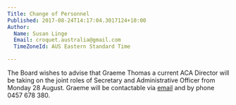 ```yaml
---
Title: Change of Personnel
Published: 2017-08-24T14:17:04.3017124+10:00
Author:
  Name: Susan Linge
  Email: croquet.australia@gmail.com
  TimeZoneId: AUS Eastern Standard Time

---
```

The Board wishes to advise that Graeme Thomas a current ACA Director will be taking on the joint roles of Secretary and Administrative Officer from Monday 28 August.  Graeme will be contactable via [email](admin@croquet-australia.com.au) and by phone 0457 678 380.